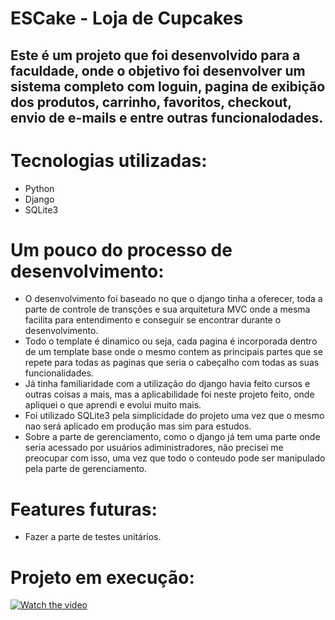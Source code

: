 # ESCake - Loja de Cupcakes
## Este é um projeto que foi desenvolvido para a faculdade, onde o objetivo foi desenvolver um sistema completo com loguin, pagina de exibição dos produtos, carrinho, favoritos, checkout, envio de e-mails e entre outras funcionalodades.
# Tecnologias utilizadas:
- Python
- Django
- SQLite3

# Um pouco do processo de desenvolvimento:
- O desenvolvimento foi baseado no que o django tinha a oferecer, toda a parte de controle de transções e sua arquitetura MVC onde a mesma facilita para entendimento e conseguir se encontrar durante o desenvolvimento.
- Todo o template é dinamico ou seja, cada pagina é incorporada dentro de um template base onde o mesmo contem as principais partes que se repete para todas as paginas que seria o cabeçalho com todas as suas funcionalidades.
- Já tinha familiaridade com a utilização do django havia feito cursos e outras coisas a mais, mas a aplicabilidade foi neste projeto feito, onde apliquei o que aprendi e evolui muito mais.
- Foi utilizado SQLite3 pela simplicidade do projeto uma vez que o mesmo nao será aplicado em produção mas sim para estudos.
- Sobre a parte de gerenciamento, como o django já tem uma parte onde seria acessado por usuários adiministradores, não precisei me preocupar com isso, uma vez que todo o conteudo pode ser manipulado pela parte de gerenciamento.

# Features futuras:
- Fazer a parte de testes unitários.

# Projeto em execução:
[![Watch the video](https://i.imgur.com/oZgG2gj.png)](https://youtu.be/uElak4J-qQE?t=131)